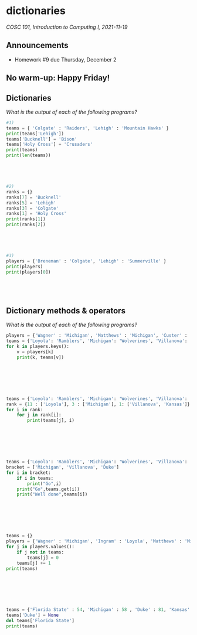 # dictionaries
_COSC 101, Introduction to Computing I, 2021-11-19_

## Announcements
* Homework #9 due Thursday, December 2

## No warm-up: Happy Friday!

## Dictionaries

*What is the output of each of the following programs?*


```python
#1)
teams = { 'Colgate' : 'Raiders', 'Lehigh' : 'Mountain Hawks' }
print(teams['Lehigh'])
teams['Bucknell'] = 'Bison'
teams['Holy Cross'] = 'Crusaders'
print(teams)
print(len(teams))
```

```




```


```python
#2)
ranks = {}
ranks[7] = 'Bucknell'
ranks[5] = 'Lehigh'
ranks[3] = 'Colgate'
ranks[1] = 'Holy Cross'
print(ranks[1])
print(ranks[2])
```

```




```


```python
#3)
players = {'Breneman' : 'Colgate', 'Lehigh' : 'Summerville' }
print(players)
print(players[0])
```

```




```

## Dictionary methods & operators

*What is the output of each of the following programs?*


```python
players = {'Wagner' : 'Michigan', 'Matthews' : 'Michigan', 'Custer' : 'Loyola' , 'Ingram' : 'Loyola'}
teams = {'Loyola': 'Ramblers', 'Michigan': 'Wolverines', 'Villanova': 'Wildcats', 'Kansas': 'Jayhawks'}
for k in players.keys():
    v = players[k]
    print(k, teams[v])
```

```






```


```python
teams = {'Loyola': 'Ramblers', 'Michigan': 'Wolverines', 'Villanova': 'Wildcats', 'Kansas': 'Jayhawks'}
rank = {11 : ['Loyola'], 3 : ['Michigan'], 1: ['Villanova', 'Kansas']}
for i in rank:
    for j in rank[i]:
        print(teams[j], i)
```

```






```


```python
teams = {'Loyola': 'Ramblers', 'Michigan': 'Wolverines', 'Villanova': 'Wildcats', 'Kansas': 'Jayhawks'}
bracket = ['Michigan', 'Villanova', 'Duke']
for i in bracket:
    if i in teams:
        print("Go",i)
    print("Go",teams.get(i))
    print("Well done",teams[i])
```

```






```


```python
teams = {}
players = {'Wagner' : 'Michigan', 'Ingram' : 'Loyola', 'Matthews' : 'Michigan'}
for j in players.values():
    if j not in teams:
        teams[j] = 0
    teams[j] += 1
print(teams)
```

```






```


```python
teams = {'Florida State' : 54, 'Michigan' : 58 , 'Duke' : 81, 'Kansas' : 85}
teams['Duke'] = None
del teams['Florida State']
print(teams)
```
